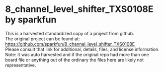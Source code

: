 
# 8_channel_level_shifter_TXS0108E by sparkfun  
This is a harvested standardized copy of a project from github.  
The original project can be found at:  
https://github.com/sparkfun/8_channel_level_shifter_TXS0108E  
Please consult that link for additional, details, files, and license information.  
Note: It was auto harvested and if the original repo had more than one board file or anything out of the ordinary the files here are likely not representative.  
    